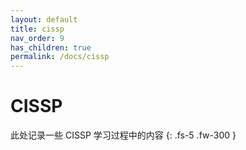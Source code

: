 ```yaml
---
layout: default
title: cissp
nav_order: 9
has_children: true
permalink: /docs/cissp
---
```

# CISSP

此处记录一些 CISSP 学习过程中的内容
{: .fs-5 .fw-300 }

